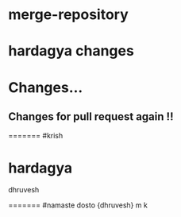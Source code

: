 # merge-repository
# hardagya changes
# Changes...
## Changes for pull request again !!
=======
#krish
# hardagya

dhruvesh

=======
#namaste dosto {dhruvesh}
m k
